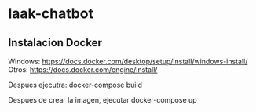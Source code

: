 # laak-chatbot

## Instalacion Docker
Windows:
https://docs.docker.com/desktop/setup/install/windows-install/
Otros:
https://docs.docker.com/engine/install/

Despues ejecutra:
docker-compose build

Despues de crear la imagen, ejecutar 
docker-compose up